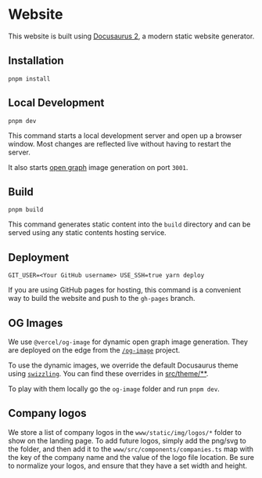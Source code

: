 # Website

This website is built using [Docusaurus 2](https://v2.docusaurus.io/), a modern static website generator.

## Installation

```console
pnpm install
```

## Local Development

```console
pnpm dev
```

This command starts a local development server and open up a browser window. Most changes are reflected live without having to restart the server.

It also starts [open graph](#og-images) image generation on port `3001`.

## Build

```console
pnpm build
```

This command generates static content into the `build` directory and can be served using any static contents hosting service.

## Deployment

```console
GIT_USER=<Your GitHub username> USE_SSH=true yarn deploy
```

If you are using GitHub pages for hosting, this command is a convenient way to build the website and push to the `gh-pages` branch.

## OG Images

We use `@vercel/og-image` for dynamic open graph image generation. They are deployed on the edge from the [`/og-image`](./og-image) project.

To use the dynamic images, we override the default Docusaurus theme using [`swizzling`](https://www.docusaurus.io/docs/swizzling). You can find these overrides in [src/theme/\*\*](./src/theme).

To play with them locally go the `og-image` folder and run `pnpm dev`.

## Company logos

We store a list of company logos in the `www/static/img/logos/*` folder to show on the landing page. To add future logos, simply add the png/svg to the folder, and then add it to the `www/src/components/companies.ts` map with the key of the company name and the value of the logo file location. Be sure to normalize your logos, and ensure that they have a set width and height.
